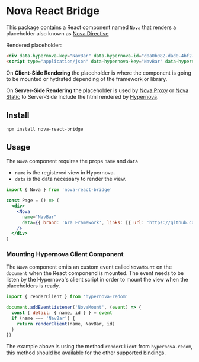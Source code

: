 # Nova React Bridge

This package contains a React component named `Nova` that renders a placeholder also known as [Nova Directive](https://github.com/ara-framework/ara-cli/wiki)

Rendered placeholder:

```html
<div data-hypernova-key="NavBar" data-hypernova-id="d0a0b082-dad0-4bf2-ae4f-08eff16575b4"></div>
<script type="application/json" data-hypernova-key="NavBar" data-hypernova-id="d0a0b082-dad0-4bf2-ae4f-08eff16575b4"><!--{"brand":"Ara Framework","links":[{"url":"https://github.com/ara-framework","text":"Github"}]}--></script>

```

On **Client-Side Rendering** the placeholder is where the component is going to be mounted or hydrated depending of the framework or library.

On **Server-Side Rendering** the placeholder is used by [Nova Proxy](https://github.com/ara-framework/nova-proxy) or [Nova Static](https://github.com/ara-framework/nova-static) to Server-Side Include the html rendered by [Hypernova](https://github.com/airbnb/hypernova).

## Install

```
npm install nova-react-bridge
```

## Usage

The `Nova` component requires the props `name` and `data`

- `name` is the registered view in Hypernova.
- `data` is the data necessary to render the view.

```jsx
import { Nova } from 'nova-react-bridge'

const Page = () => (
  <div>
    <Nova 
      name="NavBar"
      data={{ brand: 'Ara Framework', links: [{ url: 'https://github.com/ara-framework', text: "Github" }]}}
    />
  </div>
)
```

### Mounting Hypernova Client Component

The `Nova` component emits an custom event called `NovaMount` on the `document` when the React componend is mounted. The event needs to be listen by the Hypernova's client script in order to mount the view when the placeholders is ready.

```js
import { renderClient } from 'hypernova-redom'

document.addEventListener('NovaMount', (event) => {
  const { detail: { name, id } } = event
  if (name === 'NavBar') {
    return renderClient(name, NavBar, id)
  }
})
```

The example above is using the method `renderClient` from `hypernova-redom`, this method should be available for the other supported [bindings](https://github.com/ara-framework/ara-cli/wiki/Supported-Hypernova-Bindings).





